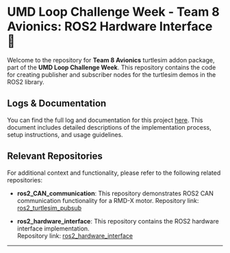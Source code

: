 # UMD Loop Challenge Week - Team 8 Avionics: ROS2 Hardware Interface 🦾

Welcome to the repository for **Team 8 Avionics** turtlesim addon package, part of the **UMD Loop Challenge Week**. This repository contains the code for creating publisher and subscriber nodes for the turtlesim demos in the ROS2 library.

## Logs & Documentation

You can find the full log and documentation for this project [here](https://docs.google.com/document/d/1_IhEtU7O2-j8YIzX-WbT7bErQ8_dl-yuzJDZOaxnYVE/edit?usp=sharing). This document includes detailed descriptions of the implementation process, setup instructions, and usage guidelines.

## Relevant Repositories

For additional context and functionality, please refer to the following related repositories:

- **ros2_CAN_communication**: This repository demonstrates ROS2 CAN communication functionality for a RMD-X motor.
  Repository link: [ros2_turtlesim_pubsub](https://github.com/benj1sa/ros2_CAN_communication)

- **ros2_hardware_interface**: This repository contains the ROS2 hardware interface implementation.  
  Repository link: [ros2_hardware_interface](https://github.com/benj1sa/ros2_hardware_interface)

---
